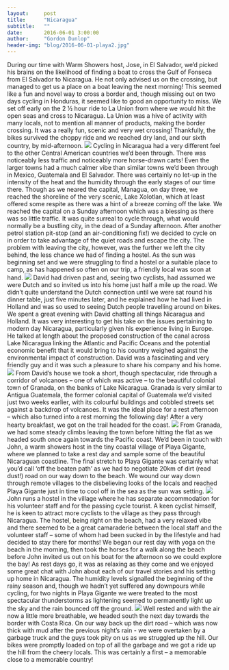```yaml
---
layout:     post
title:      "Nicaragua"
subtitle:   ""
date:       2016-06-01 3:00:00
author:     "Gordon Dunlop"
header-img: "blog/2016-06-01-playa2.jpg"
---
```

During our time with Warm Showers host, Jose, in El Salvador, we’d picked his brains on the likelihood of finding a boat to cross the Gulf of Fonseca from El Salvador to Nicaragua.  He not only advised us on the crossing, but managed to get us a place on a boat leaving the next morning! This seemed like a fun and novel way to cross a border and, though missing out on two days cycling in Honduras, it seemed like to good an opportunity to miss.  We set off early on the 2 ½ hour ride to La Union from where we would hit the open seas and cross to Nicaragua. La Union was a hive of activity with many locals, not to mention all manner of products, making the border crossing. It was a really fun, scenic and very wet crossing! Thankfully, the bikes survived the choppy ride and we reached dry land, and our sixth country, by mid-afternoon.
<img class="img-responsive center-block" src ="{{ site.url }}/blog/2016-06-01-boat.jpg"/>
Cycling in Nicaragua had a very different feel to the other Central American countries we’d been through.  There was noticeably less traffic and noticeably more horse-drawn carts! Even the larger towns had a much calmer vibe than similar towns we’d been through in Mexico, Guatemala and El Salvador. There was certainly no let-up in the intensity of the heat and the humidity through the early stages of our time there.  Though as we neared the capital, Managua, on day three, we reached the shoreline of the very scenic, Lake Xolotlan, which at least offered some respite as there was a hint of a breeze coming off the lake.  We reached the capital on a Sunday afternoon which was a blessing as there was so little traffic.  It was quite surreal to cycle through, what would normally be a bustling city, in the dead of a Sunday afternoon.  After another petrol station pit-stop (and an air-conditioning fix!) we decided to cycle on in order to take advantage of the quiet roads and escape the city. The problem with leaving the city, however, was the further we left the city behind, the less chance we had of finding a hostel.  As the sun was beginning set and we were struggling to find a hostel or a suitable place to camp, as has happened so often on our trip, a friendly local was soon at hand.
<img class="img-responsive center-block" src ="{{ site.url }}/blog/2016-06-01-Nicaragua.jpg"/>
David had driven past and, seeing two cyclists, had assumed we were Dutch and so invited us into his home just half a mile up the road.  We didn’t quite understand the Dutch connection until we were sat round his dinner table, just five minutes later, and he explained how he had lived in Holland and was so used to seeing Dutch people travelling around on bikes.  We spent a great evening with David chatting all things Nicaragua and Holland.  It was very interesting to get his take on the issues pertaining to modern day Nicaragua, particularly given his experience living in Europe.  He talked at length about the proposed construction of the canal across Lake Nicaragua linking the Atlantic and Pacific Oceans and the potential economic benefit that it would bring to his country weighed against the environmental impact of construction.  David was a fascinating and very friendly guy and it was such a pleasure to share his company and his home.
<img class="img-responsive center-block" src ="{{ site.url }}/blog/2016-06-01-david.jpg"/>
From David’s house we took a short, though spectacular, ride through a corridor of volcanoes – one of which was active – to the beautiful colonial town of Granada, on the banks of Lake Nicaragua.  Granada is very similar to Antigua Guatemala, the former colonial capital of Guatemala we’d visited just two weeks earlier, with its colourful buildings and cobbled streets set against a backdrop of volcanoes. It was the ideal place for a rest afternoon – which also turned into a rest morning the following day! After a very hearty breakfast, we got on the trail headed for the coast.
<img class="img-responsive center-block" src ="{{ site.url }}/blog/2016-06-01-grenada.jpg"/>
From Granada, we had some steady climbs leaving the town before hitting the flat as we headed south once again towards the Pacific coast. We’d been in touch with John, a warm showers host in the tiny coastal village of Playa Gigante, where we planned to take a rest day and sample some of the beautiful Nicaraguan coastline.  The final stretch to Playa Gigante was certainly what you’d call ‘off the beaten path’ as we had to negotiate 20km of dirt (read dust!) road on our way down to the beach. We wound our way down through remote villages to the disbelieving looks of the locals and reached Playa Gigante just in time to cool off in the sea as the sun was setting.
<img class="img-responsive center-block" src ="{{ site.url }}/blog/2016-06-01-playa1.jpg"/>
John runs a hostel in the village where he has separate accommodation for his volunteer staff and for the passing cycle tourist.  A keen cyclist himself, he is keen to attract more cyclists to the village as they pass through Nicaragua. The hostel, being right on the beach, had a very relaxed vibe and there seemed to be a great camaraderie between the local staff and the volunteer staff – some of whom had been sucked in by the lifestyle and had decided to stay there for months! We began our rest day with yoga on the beach in the morning, then took the horses for a walk along the beach before John invited us out on his boat for the afternoon so we could explore the bay!  As rest days go, it was as relaxing as they come and we enjoyed some great chat with John about each of our travel stories and his setting up home in Nicaragua.  The humidity levels signalled the beginning of the rainy season and, though we hadn’t yet suffered any downpours while cycling, for two nights in Playa Gigante we were treated to the most spectacular thunderstorms as lightening seemed to permanently light up the sky and the rain bounced off the ground.
<img class="img-responsive center-block" src ="{{ site.url }}/blog/2016-06-01-playa2.jpg"/>
Well rested and with the air now a little more breathable, we headed south the next day towards the border with Costa Rica.  On our way back up the dirt road – which was now thick with mud after the previous night’s rain - we were overtaken by a garbage truck and the guys took pity on us as we struggled up the hill.  Our bikes were promptly loaded on top of all the garbage and we got a ride up the hill from the cheery locals.  This was certainly a first – a memorable close to a memorable country!

